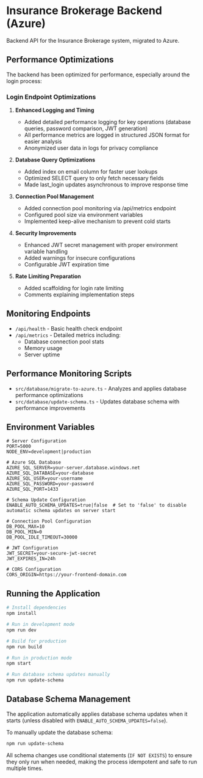 # Insurance Brokerage Backend (Azure)

Backend API for the Insurance Brokerage system, migrated to Azure.

## Performance Optimizations

The backend has been optimized for performance, especially around the login process:

### Login Endpoint Optimizations

1. **Enhanced Logging and Timing**
   - Added detailed performance logging for key operations (database queries, password comparison, JWT generation)
   - All performance metrics are logged in structured JSON format for easier analysis
   - Anonymized user data in logs for privacy compliance

2. **Database Query Optimizations**
   - Added index on email column for faster user lookups
   - Optimized SELECT query to only fetch necessary fields
   - Made last_login updates asynchronous to improve response time

3. **Connection Pool Management**
   - Added connection pool monitoring via /api/metrics endpoint
   - Configured pool size via environment variables
   - Implemented keep-alive mechanism to prevent cold starts

4. **Security Improvements**
   - Enhanced JWT secret management with proper environment variable handling
   - Added warnings for insecure configurations
   - Configurable JWT expiration time

5. **Rate Limiting Preparation**
   - Added scaffolding for login rate limiting
   - Comments explaining implementation steps

## Monitoring Endpoints

- `/api/health` - Basic health check endpoint
- `/api/metrics` - Detailed metrics including:
  - Database connection pool stats
  - Memory usage
  - Server uptime

## Performance Monitoring Scripts

- `src/database/migrate-to-azure.ts` - Analyzes and applies database performance optimizations
- `src/database/update-schema.ts` - Updates database schema with performance improvements

## Environment Variables

```
# Server Configuration
PORT=5000
NODE_ENV=development|production

# Azure SQL Database
AZURE_SQL_SERVER=your-server.database.windows.net
AZURE_SQL_DATABASE=your-database
AZURE_SQL_USER=your-username
AZURE_SQL_PASSWORD=your-password
AZURE_SQL_PORT=1433

# Schema Update Configuration
ENABLE_AUTO_SCHEMA_UPDATES=true|false  # Set to 'false' to disable automatic schema updates on server start

# Connection Pool Configuration
DB_POOL_MAX=10
DB_POOL_MIN=0
DB_POOL_IDLE_TIMEOUT=30000

# JWT Configuration
JWT_SECRET=your-secure-jwt-secret
JWT_EXPIRES_IN=24h

# CORS Configuration
CORS_ORIGIN=https://your-frontend-domain.com
```

## Running the Application

```bash
# Install dependencies
npm install

# Run in development mode
npm run dev

# Build for production
npm run build

# Run in production mode
npm start

# Run database schema updates manually
npm run update-schema
```

## Database Schema Management

The application automatically applies database schema updates when it starts (unless disabled with `ENABLE_AUTO_SCHEMA_UPDATES=false`). 

To manually update the database schema:
```bash
npm run update-schema
```

All schema changes use conditional statements (`IF NOT EXISTS`) to ensure they only run when needed, making the process idempotent and safe to run multiple times.